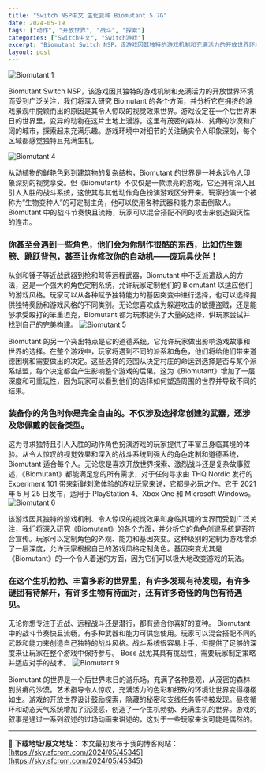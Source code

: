 ```yaml
---
title: "Switch NSP中文 生化变种 Biomutant 5.7G"
date: 2024-05-19
tags: ["动作", "开放世界", "战斗", "探索"]
categories: ["Switch中文", "Switch游戏"]
excerpt: "Biomutant Switch NSP，该游戏因其独特的游戏机制和充满活力的开放世界环境而受到广泛关注，我们将深入研究 Biomutant 的各个方面，并分析它在拥挤的游戏景观中脱颖而出的原因是其令人惊叹的视觉效果世界。游戏设定在一个后世界末日的世界里，变异的动物在这片土地上漫游，这里有茂密的森林&hellip;"
layout: post
---
```


<img class="aligncenter" src="https://sky.sfcrom.com/wp-content/uploads/2024/05/20240519110027-932b5.jpeg" alt="Biomutant 1" />

Biomutant Switch NSP，该游戏因其独特的游戏机制和充满活力的开放世界环境而受到广泛关注，我们将深入研究 Biomutant 的各个方面，并分析它在拥挤的游戏景观中脱颖而出的原因是其令人惊叹的视觉效果世界。游戏设定在一个后世界末日的世界里，变异的动物在这片土地上漫游，这里有茂密的森林、贫瘠的沙漠和广阔的城市，探索起来充满乐趣。游戏环境中对细节的关注确实令人印象深刻，每个区域都感觉独特且充满生机。

<img src="https://sky.sfcrom.com/wp-content/uploads/2024/05/20240519110030-4bcac.jpeg" alt="Biomutant 4" />

从动植物的鲜艳色彩到建筑物的复杂结构，Biomutant 的世界是一种永远令人印象深刻的视觉享受。但《Biomutant》不仅仅是一款漂亮的游戏，它还拥有深入且引人入胜的战斗系统，这使其与其他动作角色扮演游戏区分开来。玩家扮演一个被称为“生物变种人”的可定制主角，他可以使用各种武器和能力来击倒敌人。 Biomutant 中的战斗节奏快且流畅，玩家可以混合搭配不同的攻击来创造毁灭性的连击。
<h3>你甚至会遇到一些角色，他们会为你制作很酷的东西，比如仿生翅膀、跳跃背包，甚至让你修改你的自动机——废玩具伙伴！</h3>
从剑和锤子等近战武器到枪和弩等远程武器，Biomutant 中不乏派遣敌人的方法，这是一个强大的角色定制系统，允许玩家定制他们的 Biomutant 以适应他们的游戏风格。玩家可以从各种赋予独特能力的基因突变中进行选择，也可以选择提供独特奖励和游戏风格的不同类别。无论您喜欢成为躲避攻击的敏捷盗贼，还是能够承受殴打的笨重坦克，Biomutant 都为玩家提供了大量的选择，供玩家尝试并找到自己的完美构建。

<img src="https://sky.sfcrom.com/wp-content/uploads/2024/05/20240519110032-7428a.jpeg" alt="Biomutant 5" />

Biomutant 的另一个突出特点是它的道德系统，它允许玩家做出影响游戏故事和世界的选择。在整个游戏中，玩家将遇到不同的派系和角色，他们将给他们带来道德困境和需要做出的决定。这些选择的范围从决定村庄的命运到选择是否与某个派系结盟，每个决定都会产生影响整个游戏的后果。这为《Biomutant》增加了一层深度和可重玩性，因为玩家可以看到他们的选择如何塑造周围的世界并导致不同的结果。
<h3>装备你的角色时你是完全自由的。不仅涉及选择您创建的武器，还涉及您佩戴的装备类型。</h3>
这为寻求独特且引人入胜的动作角色扮演游戏的玩家提供了丰富且身临其境的体验。从令人惊叹的视觉效果和深入的战斗系统到强大的角色定制和道德系统，Biomutant 适合每个人。无论您是喜欢开放世界探索、激烈战斗还是复杂故事叙述，《Biomutant》都能满足您的所有需求，对于任何寻求由 THQ Nordic 发行的 Experiment 101 带来新鲜刺激体验的游戏玩家来说，它都是必玩之作。它于 2021 年 5 月 25 日发布，适用于 PlayStation 4、Xbox One 和 Microsoft Windows。

<img src="https://sky.sfcrom.com/wp-content/uploads/2024/05/20240519110033-819d7.jpeg" alt="Biomutant 6" />

该游戏因其独特的游戏机制、令人惊叹的视觉效果和身临其境的世界而受到广泛关注，我们将深入研究《Biomutant》的各个方面，并分析它的角色创建系统是否符合宣传。玩家可以定制角色的外观、能力和基因突变。这种级别的定制为游戏增添了一层深度，允许玩家根据自己的游戏风格定制角色。基因突变尤其是《Biomutant》的一个令人着迷的方面，因为它们可以极大地改变游戏的玩法。
<h3>在这个生机勃勃、丰富多彩的世界里，有许多发现有待发现，有许多谜团有待解开，有许多生物有待面对，还有许多奇怪的角色有待遇见。</h3>
无论你想专注于近战、远程战斗还是潜行，都有适合你喜好的变种。 Biomutant 中的战斗节奏快且流畅，有多种武器和能力可供您使用。玩家可以混合搭配不同的武器和能力来创造自己独特的战斗风格。战斗系统很容易上手，但提供了足够的深度来让玩家在整个游戏中保持参与。 Boss 战尤其具有挑战性，需要玩家制定策略并适应对手的战术。

<img src="https://sky.sfcrom.com/wp-content/uploads/2024/05/20240519110034-f3772.jpeg" alt="Biomutant 9" />

Biomutant 的世界是一个后世界末日的游乐场，充满了各种景观，从茂密的森林到贫瘠的沙漠。艺术指导令人惊叹，充满活力的色彩和细致的环境让世界变得栩栩如生。游戏的开放世界设计鼓励探索，隐藏的秘密和支线任务等待被发现。昼夜循环和动态天气系统增加了沉浸感，创造了一个生机勃勃、充满生机的世界。游戏的叙事是通过一系列叙述的过场动画来讲述的，这对于一些玩家来说可能是偶然的。

---
📖 **下载地址/原文地址：** 本文最初发布于我的博客网站：[https://sky.sfcrom.com/2024/05/45345](https://sky.sfcrom.com/2024/05/45345)
